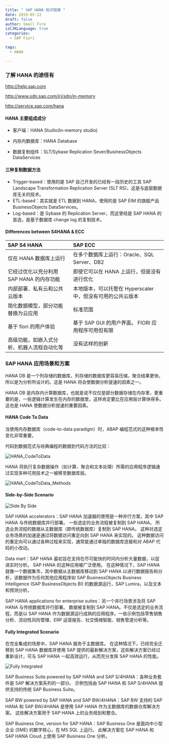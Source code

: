 ```yaml
---
title: " SAP HANA 知识链接 "
date: 2019-05-12
draft: false
author: Small Fire
isCJKLanguage: true
categories: 
  - SAP Fiori

tags: 
  - HANA

---
```


### 了解 HANA 的途径有

http://help.sap.com 

http://www.sdn.sap.com/irj/sdn/in-memory 

http://service.sap.com/hana

#### HANA 主要组成成分

- 客户端：HANA Studio(In-memory studio)

- 内存内数据库：HANA Database

- 数据复制组件：SLT/Sybase Replication Sever/BusinessObjects DataServices

#### 三种复制数据方法

- Trigger-based：使用的是 SAP 自己开发的已经有一段历史的工具 SAP Landscape Transformation Replication Server (SLT RS)，这是与底层数据库无关的技术。
- ETL-based：其实就是 ETL 数据到 HANA，使用的是 SAP EIM 的旗舰产品 BusinessObjects DataServices。
- Log-based：是 Sybase 的 Replication Server，而这曾经是 SAP HANA 的首选，是基于数据库 change log 的复制技术。

#### Differences between S4HANA & ECC

| SAP S4 HANA                                | SAP ECC                                                     |
| :----------------------------------------- | :---------------------------------------------------------- |
| 仅在 HANA 数据库上运行                     | 在多个数据库上运行：Oracle、SQL Server、DB2                 |
| 它经过优化以充分利用 SAP HANA 的内存功能   | 即使它可以在 HANA 上运行，但是没有进行优化                  |
| 内部部署、私有云和公共云版本               | 本地版本，可以托管在 Hyperscaler 中，但没有可用的公共云版本 |
| 简化数据模型，部分功能替换为云应用         | 标准范围                                                    |
| 基于 fiori 的用户体验                      | 基于 SAP GUI 的用户界面。 FIORI 应用程序可用但有限          |
| 高级功能，如嵌入式分析、机器人流程自动化等 | 没有这样的创新                                              |

### SAP HANA 应用场景和方案

HANA DB 是一个列存储的数据库，列存储的数据库更容易压缩，聚合结果更快，所以是为分析所设计的。这是 HANA 将会使数据分析提速的因素之一。

HANA DB 是内存内计算数据库，也就是说不仅仅是部分数据存储在内存里，更重要的是，一些逻辑计算发生在内存的数据里，这样肯定要比在应用层计算快得多。这也是 HANA 使数据分析提速的重要因素。

#### HANA Code To Data

当使用内存数据库（code-to-data paradigm）时，ABAP 编程范式的这种根本性变化非常重要。

代码到数据范式与经典编程的数据到代码方法的比较：

![HANA_CodeToData](/images/HANA/HANA_CodeToData.png)

HANA 将执行复杂数据操作（如计算、聚合和文本处理）所需的应用程序逻辑通过实现多种可用技术之一被移至数据库层。

![HANA_CodeToData_Methods](/images/HANA/HANA_CodeToData_Methods.png)

#### Side-by-Side Scenario

![Side By Side](/images/HANA/HANA_SideBySide_Scenario.png)

SAP HANA accelerators：SAP HANA 加速器的使用是一种并行方案，其中 SAP HANA 与传统数据库并行部署。 一些选定的业务流程被复制到 SAP HANA。 所选业务流程的数据从主数据库（即传统数据库）复制到 SAP HANA。
这种对选定业务场景的加速是通过将数据访问重定向到 SAP HANA 来实现的。 这种数据访问的重定向可以通过各种过程来实现，通常是通过单独的数据库连接和对 ABAP 代码的小改动。

Data mart：SAP HANA 最初旨在支持在尽可能快的时间内分析大量数据，以促进实时分析。 SAP HANA 的这种应用被广泛使用。 在这种情况下，SAP HANA 就像一个数据集市，其中数据从主数据库移动到 SAP HANA 以进行数据报告和分析，该数据作为任何其他应用程序如 SAP BusinessObjects Business Intelligence (SAP BusinessObjects BI) 的数据源运行，SAP Lumira，以及文本和预测分析。

SAP HANA applications for enterprise suites：另一个并行场景涉及将 SAP HANA 与传统数据库并行部署。 数据被复制到 SAP HANA。不仅是选定的业务流程，而是以 SAP HANA 作为数据源运行成熟的应用程序。一些示例包括零售销售分析、流动性风险管理、ERP 运营报告、社交情绪智能、销售管道分析等。

#### Fully Integrated Scenario

在完全集成的场景中，SAP HANA 服务于主数据库。 在这种情况下，已经完全迁移到 SAP HANA 数据库并使用 SAP 提供的最新解决方案，这些解决方案已经过重新设计，可与 SAP HANA 一起高效运行，从而充分发挥 SAP HANA 的性能。

![Fully Integrated](/images/HANA/HANA_FullyIntegrated_Scenario.png)

SAP Business Suite powered by SAP HANA and SAP S/4HANA：各种业务套件是 SAP 解决方案系列的一部分。 示例包括由 SAP HANA 和 SAP S/4HANA 提供支持的传统 SAP Business Suite。

SAP BW powered by SAP HANA and SAP BW/4HANA：SAP BW 支持的 SAP HANA 和 SAP BW/4HANA 是使用 SAP HANA 作为主数据库的数据仓库解决方案。 这些解决方案用于 SAP HANA 上的业务规划和整合。

SAP Business One, version for SAP HANA：SAP Business One 是面向中小型企业 (SME) 的数字核心，在 MS SQL 上运行。 此解决方案在 SAP HANA 和 SAP HANA Cloud 上使用 SAP Business One 分析。